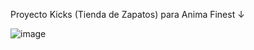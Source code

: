Proyecto Kicks (Tienda de Zapatos) para Anima Finest ↓

![image](https://github.com/user-attachments/assets/d43247ad-bc7c-43ec-92e2-e7f272de4d21)
